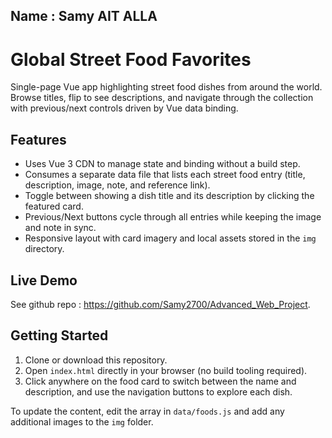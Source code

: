 ## Name : Samy AIT ALLA

# Global Street Food Favorites

Single-page Vue app highlighting street food dishes from around the world. Browse titles, flip to see descriptions, and navigate through the collection with previous/next controls driven by Vue data binding.

## Features

- Uses Vue 3 CDN to manage state and binding without a build step.
- Consumes a separate data file that lists each street food entry (title, description, image, note, and reference link).
- Toggle between showing a dish title and its description by clicking the featured card.
- Previous/Next buttons cycle through all entries while keeping the image and note in sync.
- Responsive layout with card imagery and local assets stored in the `img` directory.

## Live Demo

See github repo : https://github.com/Samy2700/Advanced_Web_Project.

## Getting Started

1. Clone or download this repository.
2. Open `index.html` directly in your browser (no build tooling required).
3. Click anywhere on the food card to switch between the name and description, and use the navigation buttons to explore each dish.

To update the content, edit the array in `data/foods.js` and add any additional images to the `img` folder.
